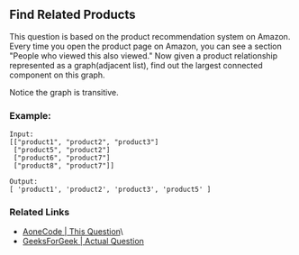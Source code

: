## Find Related Products

This question is based on the product recommendation system on Amazon. Every time you open the product page on Amazon, you can see a section "People who viewed this also viewed." Now given a product relationship represented as a graph(adjacent list), find out the largest connected component on this graph.

Notice the graph is transitive.


### Example:
```
Input:
[["product1", "product2", "product3"]
 ["product5", "product2"]
 ["product6", "product7"]
 ["product8", "product7"]]

Output:
[ 'product1', 'product2', 'product3', 'product5' ]

```

### Related Links
* [AoneCode | This Question](https://aonecode.com/amazon-online-assessment-find-related-books)\
* [GeeksForGeek | Actual Question](https://www.geeksforgeeks.org/amazon-interview-experience-sde-2-10/)
